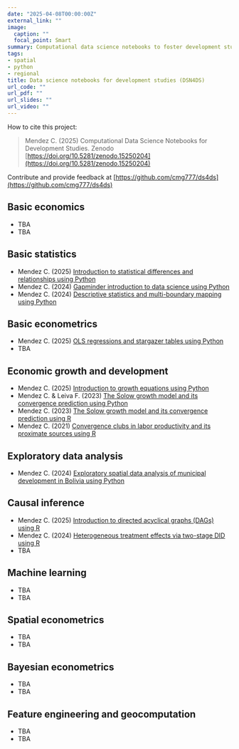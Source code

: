 ```yaml
---
date: "2025-04-08T00:00:00Z"
external_link: ""
image:
  caption: ""
  focal_point: Smart
summary: Computational data science notebooks to foster development studies.
tags:
- spatial
- python
- regional
title: Data science notebooks for development studies (DSN4DS)
url_code: ""
url_pdf: ""
url_slides: ""
url_video: ""
---
```


How to cite this project:

> Mendez C. (2025) Computational Data Science Notebooks for Development Studies. Zenodo [https://doi.org/10.5281/zenodo.15250204](https://doi.org/10.5281/zenodo.15250204)

Contribute and provide feedback at [https://github.com/cmg777/ds4ds](https://github.com/cmg777/ds4ds)

## Basic economics

- TBA
- TBA

## Basic statistics

- Mendez C. (2025) [Introduction to statistical differences and relationships using Python](https://colab.research.google.com/drive/18Wt4yk0cXZQqWY5CRZ9GtyXf_DxvqeP6?usp=sharing)
- Mendez C. (2024) [Gapminder introduction to data science using Python](https://colab.research.google.com/drive/1yQXb87X9SlwzJue_C5VQkWwnuf-RRSKH?usp=sharing)
- Mendez C. (2024) [Descriptive statistics and multi-boundary mapping using Python](https://colab.research.google.com/drive/19VEvdgzQaoZ-Hind9Nrb8LEw_RFMCxPW?usp=sharing)

## Basic econometrics

- Mendez C. (2025) [OLS regressions and stargazer tables using Python](https://colab.research.google.com/drive/1QDPBuwW5-Ty7rL4bif7ldxVJ1B9F5e9O?usp=sharing)
- TBA

## Economic growth and development

- Mendez C. (2025) [Introduction to growth equations using Python](https://colab.research.google.com/drive/1HexTTpbPJclnpc6gfRKxl46s5t4FYSEH?usp=sharing)
- Mendez C. &  Leiva F. (2023) [The Solow growth model and its convergence prediction using Python](https://colab.research.google.com/drive/1mTgF08Jbf6oNxONbGHyWJZrkygiX0E9N?usp=sharing)
- Mendez C. (2023) [The Solow growth model and its convergence prediction using R](https://colab.research.google.com/drive/1MbagABPt4e38e6LhgLuaoBCheuA7ZJ85?usp=sharing)
- Mendez C. (2021) [Convergence clubs in labor productivity and its proximate sources using R](https://colab.research.google.com/drive/1GjO43UJIhtqX39qja5yUl4j9suwKIpMl?usp=sharing)

## Exploratory data analysis

- Mendez C. (2024) [Exploratory spatial data analysis of municipal development in Bolivia using Python](https://colab.research.google.com/drive/1JHf8wPxSxBdKKhXaKQZUzhEpVznKGiep?usp=sharing)


## Causal inference

- Mendez C. (2025) [Introduction to directed acyclical graphs (DAGs) using R](https://colab.research.google.com/drive/1yzz3iheYoM1kMwnS8oA4tEdVQKSNw0aM?usp=sharing)
- Mendez C. (2024) [Heterogeneous treatment effects via two-stage DID using R](https://colab.research.google.com/drive/1A5zxj9SU8phTTCHBkt1fQkFX1xhFbycI?usp=sharing)
- TBA

## Machine learning

- TBA
- TBA
  
## Spatial econometrics

- TBA
- TBA
  
## Bayesian econometrics

- TBA
- TBA


## Feature engineering and geocomputation

- TBA
- TBA